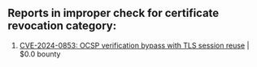 ## Reports in improper check for certificate revocation category:
1. [CVE-2024-0853: OCSP verification bypass with TLS session reuse](https://hackerone.com/reports/2298922) | $0.0 bounty